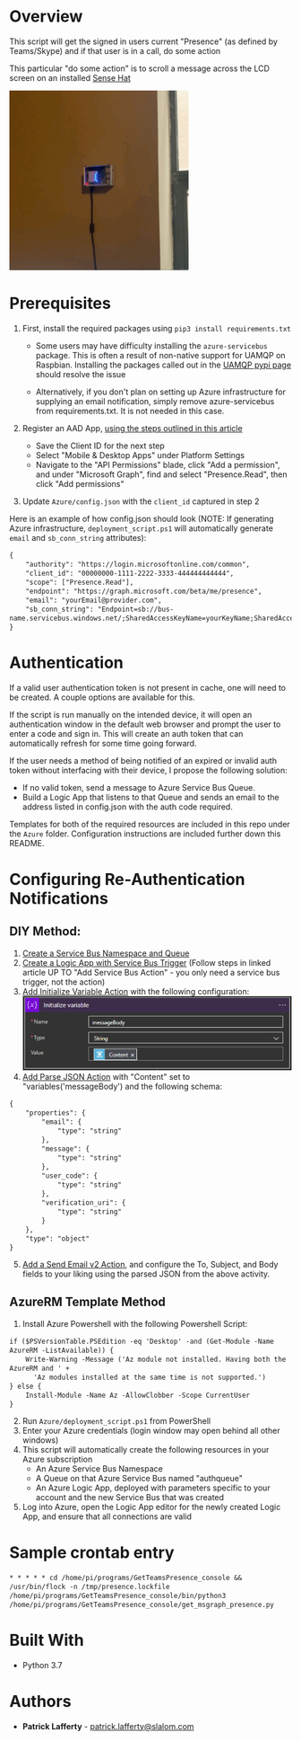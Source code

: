 # Overview

This script will get the signed in users current "Presence" (as defined by Teams/Skype) and if that user is in a call, do some action

This particular "do some action" is to scroll a message across the LCD screen on an installed [Sense Hat](https://www.raspberrypi.org/products/sense-hat/)

![End Result](img/endResult.GIF)

# Prerequisites

1. First, install the required packages using `pip3 install requirements.txt`

    * Some users may have difficulty installing the `azure-servicebus` package.  This is often a result of non-native support for UAMQP on Raspbian.  Installing the packages called out in the [UAMQP pypi page](https://pypi.org/project/uamqp/) should resolve the issue

    * Alternatively, if you don't plan on setting up Azure infrastructure for supplying an email notification, simply remove azure-servicebus from requirements.txt. It is not needed in this case.

2. Register an AAD App, [using the steps outlined in this article](https://docs.microsoft.com/en-us/azure/active-directory/develop/quickstart-register-app#main)
    * Save the Client ID for the next step
    * Select "Mobile & Desktop Apps" under Platform Settings
    * Navigate to the "API Permissions" blade, click "Add a permission", and under "Microsoft Graph", find and select "Presence.Read", then click "Add permissions"

3. Update `Azure/config.json` with the `client_id` captured in step 2

Here is an example of how config.json should look (NOTE: If generating Azure infrastructure, `deployment_script.ps1` will automatically generate `email` and `sb_conn_string` attributes):
```
{
    "authority": "https://login.microsoftonline.com/common",
    "client_id": "00000000-1111-2222-3333-444444444444",
    "scope": ["Presence.Read"],
    "endpoint": "https://graph.microsoft.com/beta/me/presence",
    "email": "yourEmail@provider.com",
    "sb_conn_string": "Endpoint=sb://bus-name.servicebus.windows.net/;SharedAccessKeyName=yourKeyName;SharedAccessKey=yourBigLongComplicatedKey;EntityPath=yourQueueName"
}
```

# Authentication

If a valid user authentication token is not present in cache, one will need to be created. A couple options are available for this.

If the script is run manually on the intended device, it will open an authentication window in the default web browser and prompt the user to enter a code and sign in.  This will create an auth token that can automatically refresh for some time going forward.

If the user needs a method of being notified of an expired or invalid auth token without interfacing with their device, I propose the following solution:

* If no valid token, send a message to Azure Service Bus Queue.  
* Build a Logic App that listens to that Queue and sends an email to the address listed in config.json with the auth code required.

Templates for both of the required resources are included in this repo under the `Azure` folder. Configuration instructions are included further down this README.

# Configuring Re-Authentication Notifications

## DIY Method:

1. [Create a Service Bus Namespace and Queue](https://docs.microsoft.com/en-us/azure/service-bus-messaging/service-bus-quickstart-portal)
2. [Create a Logic App with Service Bus Trigger](https://docs.microsoft.com/en-us/azure/connectors/connectors-create-api-servicebus) (Follow steps in linked article UP TO "Add Service Bus Action" - you only need a service bus trigger, not the action)
3. [Add Initialize Variable Action](https://docs.microsoft.com/en-us/azure/logic-apps/logic-apps-create-variables-store-values#initialize-variable) with the following configuration:
![Initialize Variable](img/init_var.png)
4. [Add Parse JSON Action](https://docs.microsoft.com/en-us/azure/logic-apps/logic-apps-perform-data-operations#parse-json-action) with "Content" set to "variables('messageBody') and the following schema:
```
{
    "properties": {
        "email": {
            "type": "string"
        },
        "message": {
            "type": "string"
        },
        "user_code": {
            "type": "string"
        },
        "verification_uri": {
            "type": "string"
        }
    },
    "type": "object"
}

```
5. [Add a Send Email v2 Action](https://docs.microsoft.com/en-us/connectors/office365/#send-an-email-(v2)), and configure the To, Subject, and Body fields to your liking using the parsed JSON from the above activity.

## AzureRM Template Method
1. Install Azure Powershell with the following Powershell Script:
```
if ($PSVersionTable.PSEdition -eq 'Desktop' -and (Get-Module -Name AzureRM -ListAvailable)) {
    Write-Warning -Message ('Az module not installed. Having both the AzureRM and ' +
      'Az modules installed at the same time is not supported.')
} else {
    Install-Module -Name Az -AllowClobber -Scope CurrentUser
}
```
2. Run `Azure/deployment_script.ps1` from PowerShell
3. Enter your Azure credentials (login window may open behind all other windows)
4. This script will automatically create the following resources in your Azure subscription
    * An Azure Service Bus Namespace
    * A Queue on that Azure Service Bus named "authqueue"
    * An Azure Logic App, deployed with parameters specific to your account and the new Service Bus that was created
5. Log into Azure, open the Logic App editor for the newly created Logic App, and ensure that all connections are valid

# Sample crontab entry
```
* * * * * cd /home/pi/programs/GetTeamsPresence_console && /usr/bin/flock -n /tmp/presence.lockfile /home/pi/programs/GetTeamsPresence_console/bin/python3 /home/pi/programs/GetTeamsPresence_console/get_msgraph_presence.py
```

# Built With
* Python 3.7

# Authors
* **Patrick Lafferty** - [patrick.lafferty@slalom.com](mailto:patrick.lafferty@slalom.com)